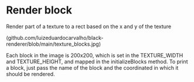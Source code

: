 # Render block

Render part of a texture to a rect based on the x and y of the texture

(github.com/luizeduardocarvalho/black-renderer/blob/main/texture_blocks.jpg)

Each block in the image is 200x200, which is set in the TEXTURE_WIDTH and TEXTURE_HEIGHT, 
and mapped in the initializeBlocks method. To print a block, just pass the name of the block
and the coordinated in which it should be rendered.
